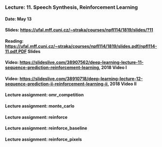 ### Lecture: 11. Speech Synthesis, Reinforcement Learning
#### Date: May 13
#### Slides: https://ufal.mff.cuni.cz/~straka/courses/npfl114/1819/slides/?11
#### Reading: https://ufal.mff.cuni.cz/~straka/courses/npfl114/1819/slides.pdf/npfl114-11.pdf,PDF Slides
#### Video: https://slideslive.com/38907562/deep-learning-lecture-11-sequence-prediction-reinforcement-learning, 2018 Video I
#### Video: https://slideslive.com/38910718/deep-learning-lecture-12-sequence-prediction-ii-reinforcement-learning-ii, 2018 Video II
#### Lecture assignment: omr_competition
#### Lecture assignment: monte_carlo
#### Lecture assignment: reinforce
#### Lecture assignment: reinforce_baseline
#### Lecture assignment: reinforce_pixels
